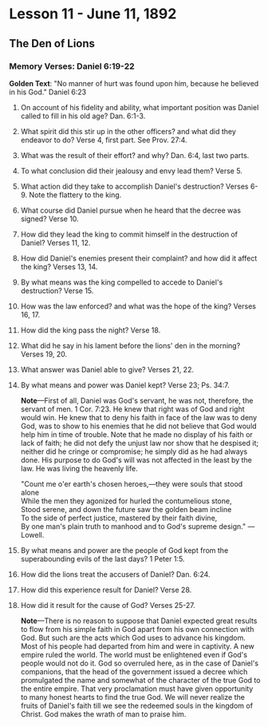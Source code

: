 # Lesson 11 - June 11, 1892

## The Den of Lions

### Memory Verses: Daniel 6:19-22

**Golden Text**: "No manner of hurt was found upon him, because he believed in his God." Daniel 6:23

1. On account of his fidelity and ability, what important position was Daniel called to fill in his old age? Dan. 6:1-3.

2. What spirit did this stir up in the other officers? and what did they endeavor to do? Verse 4, first part. See Prov. 27:4.

3. What was the result of their effort? and why? Dan. 6:4, last two parts.

4. To what conclusion did their jealousy and envy lead them? Verse 5.

5. What action did they take to accomplish Daniel's destruction? Verses 6-9. Note the flattery to the king.

6. What course did Daniel pursue when he heard that the decree was signed? Verse 10.

7. How did they lead the king to commit himself in the destruction of Daniel? Verses 11, 12.

8. How did Daniel's enemies present their complaint? and how did it affect the king? Verses 13, 14.

9. By what means was the king compelled to accede to Daniel's destruction? Verse 15.

10. How was the law enforced? and what was the hope of the king? Verses 16, 17.

11. How did the king pass the night? Verse 18.

12. What did he say in his lament before the lions' den in the morning? Verses 19, 20.

13. What answer was Daniel able to give? Verses 21, 22.

14. By what means and power was Daniel kept? Verse 23; Ps. 34:7.

    **Note**—First of all, Daniel was God's servant, he was not, therefore, the servant of men. 1 Cor. 7:23. He knew that right was of God and right would win. He knew that to deny his faith in face of the law was to deny God, was to show to his enemies that he did not believe that God would help him in time of trouble. Note that he made no display of his faith or lack of faith; he did not defy the unjust law nor show that he despised it; neither did he cringe or compromise; he simply did as he had always done. His purpose to do God's will was not affected in the least by the law. He was living the heavenly life.

    "Count me o'er earth's chosen heroes,—they were souls that stood alone  
    While the men they agonized for hurled the contumelious stone,  
    Stood serene, and down the future saw the golden beam incline  
    To the side of perfect justice, mastered by their faith divine,  
    By one man's plain truth to manhood and to God's supreme design."
    —Lowell.

15. By what means and power are the people of God kept from the superabounding evils of the last days? 1 Peter 1:5.

16. How did the lions treat the accusers of Daniel? Dan. 6:24.

17. How did this experience result for Daniel? Verse 28.

18. How did it result for the cause of God? Verses 25-27.

    **Note**—There is no reason to suppose that Daniel expected great results to flow from his simple faith in God apart from his own connection with God. But such are the acts which God uses to advance his kingdom. Most of his people had departed from him and were in captivity. A new empire ruled the world. The world must be enlightened even if God's people would not do it. God so overruled here, as in the case of Daniel's companions, that the head of the government issued a decree which promulgated the name and somewhat of the character of the true God to the entire empire. That very proclamation must have given opportunity to many honest hearts to find the true God. We will never realize the fruits of Daniel's faith till we see the redeemed souls in the kingdom of Christ. God makes the wrath of man to praise him.